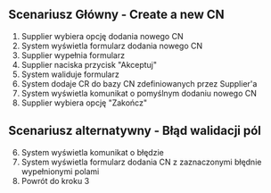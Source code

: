 ## Scenariusz Główny - Create a new CN

1. Supplier wybiera opcję dodania nowego CN
2. System wyświetla formularz dodania nowego CN
3. Supplier wypełnia formularz 
4. Supplier naciska przycisk "Akceptuj"
5. System waliduje formularz
6. System dodaje CR do bazy CN zdefiniowanych przez Supplier'a
7. System wyświetla komunikat o pomyślnym dodaniu nowego CN
8. Supplier wybiera opcję "Zakończ"

## Scenariusz alternatywny - Błąd walidacji pól
6. System wyświetla komunikat o błędzie
7. System wyświetla formularz dodania CN z zaznaczonymi błędnie wypełnionymi polami
8. Powrót do kroku 3
